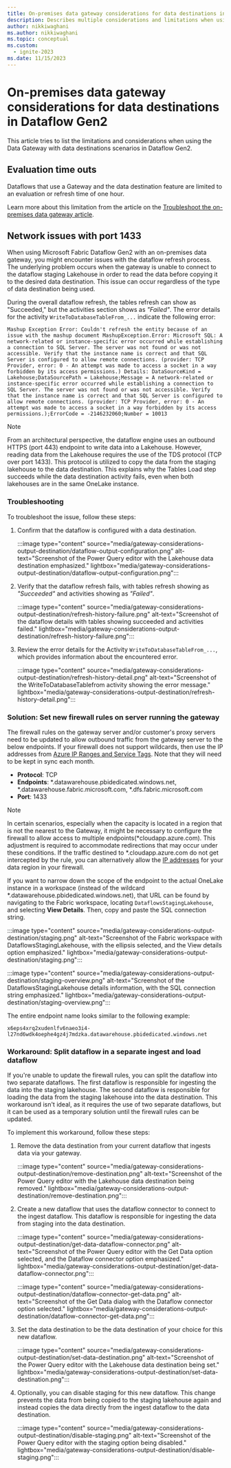 ```yaml
---
title: On-premises data gateway considerations for data destinations in Dataflow Gen2
description: Describes multiple considerations and limitations when using a data gateway and the data destination feature inside of Dataflow Gen2
author: nikkiwaghani
ms.author: nikkiwaghani
ms.topic: conceptual
ms.custom:
  - ignite-2023
ms.date: 11/15/2023
---
```


# On-premises data gateway considerations for data destinations in Dataflow Gen2

This article tries to list the limitations and considerations when using the Data Gateway with data destinations scenarios in Dataflow Gen2.

## Evaluation time outs

Dataflows that use a Gateway and the data destination feature are limited to an evaluation or refresh time of one hour.

Learn more about this limitation from the article on the [Troubleshoot the on-premises data gateway article](/data-integration/gateway/service-gateway-tshoot#limitations-and-considerations).

## Network issues with port 1433

When using Microsoft Fabric Dataflow Gen2 with an on-premises data gateway, you might encounter issues with the dataflow refresh process. The underlying problem occurs when the gateway is unable to connect to the dataflow staging Lakehouse in order to read the data before copying it to the desired data destination. This issue can occur regardless of the type of data destination being used.

During the overall dataflow refresh, the tables refresh can show as "Succeeded," but the activities section shows as *"Failed"*. The error details for the activity `WriteToDatabaseTableFrom_...` indicate the following error:

```Mashup Exception Error: Couldn't refresh the entity because of an issue with the mashup document MashupException.Error: Microsoft SQL: A network-related or instance-specific error occurred while establishing a connection to SQL Server. The server was not found or was not accessible. Verify that the instance name is correct and that SQL Server is configured to allow remote connections. (provider: TCP Provider, error: 0 - An attempt was made to access a socket in a way forbidden by its access permissions.) Details: DataSourceKind = Lakehouse;DataSourcePath = Lakehouse;Message = A network-related or instance-specific error occurred while establishing a connection to SQL Server. The server was not found or was not accessible. Verify that the instance name is correct and that SQL Server is configured to allow remote connections. (provider: TCP Provider, error: 0 - An attempt was made to access a socket in a way forbidden by its access permissions.);ErrorCode = -2146232060;Number = 10013```

>[!NOTE]
>From an architectural perspective, the dataflow engine uses an outbound HTTPS (port 443) endpoint to write data into a Lakehouse. However, reading data from the Lakehouse requires the use of the TDS protocol (TCP over port 1433). This protocol is utilized to copy the data from the staging lakehouse to the data destination. This explains why the Tables Load step succeeds while the data destination activity fails, even when both lakehouses are in the same OneLake instance.

### Troubleshooting

To troubleshoot the issue, follow these steps:

1. Confirm that the dataflow is configured with a data destination.

   :::image type="content" source="media/gateway-considerations-output-destination/dataflow-output-configuration.png" alt-text="Screenshot of the Power Query editor with the Lakehouse data destination emphasized." lightbox="media/gateway-considerations-output-destination/dataflow-output-configuration.png":::

2. Verify that the dataflow refresh fails, with tables refresh showing as *"Succeeded"* and activities showing as *"Failed"*.

   :::image type="content" source="media/gateway-considerations-output-destination/refresh-history-failure.png" alt-text="Screenshot of the dataflow details with tables showing succeeded and activities failed." lightbox="media/gateway-considerations-output-destination/refresh-history-failure.png":::

3. Review the error details for the Activity `WriteToDatabaseTableFrom_...`, which provides information about the encountered error.

   :::image type="content" source="media/gateway-considerations-output-destination/refresh-history-detail.png" alt-text="Screenshot of the WriteToDatabaseTablefrom activity showing the error message." lightbox="media/gateway-considerations-output-destination/refresh-history-detail.png":::

### Solution: Set new firewall rules on server running the gateway

The firewall rules on the gateway server and/or customer's proxy servers need to be updated to allow outbound traffic from the gateway server to the below endpoints. If your firewall does not support wildcards, 
then use the IP addresses from [Azure IP Ranges and Service Tags](https://nam06.safelinks.protection.outlook.com/?url=https%3A%2F%2Fwww.microsoft.com%2Fen-us%2Fdownload%2Fdetails.aspx%3Fid%3D56519&data=05%7C02%7CNikita.Waghani%40microsoft.com%7Caaa71e3a46df465f10ce08dc4a944869%7C72f988bf86f141af91ab2d7cd011db47%7C1%7C0%7C638467247942873812%7CUnknown%7CTWFpbGZsb3d8eyJWIjoiMC4wLjAwMDAiLCJQIjoiV2luMzIiLCJBTiI6Ik1haWwiLCJXVCI6Mn0%3D%7C0%7C%7C%7C&sdata=gnMtWIOsUsZocKEu3zqPMs9e2d7gVIPH%2B28OqlIhLps%3D&reserved=0). Note that they will need to be kept in sync each month.

* **Protocol**: TCP
* **Endpoints**: *.datawarehouse.pbidedicated.windows.net, *.datawarehouse.fabric.microsoft.com, *.dfs.fabric.microsoft.com 
* **Port**: 1433

>[!NOTE]
>In certain scenarios, especially when the capacity is located in a region that is not the nearest to the Gateway, it might be necessary to configure the firewall to allow access to multiple endpoints(*cloudapp.azure.com). This adjustment is required to accommodate redirections that may occur under these conditions. If the traffic destined to *.cloudapp.azure.com do not get intercepted by the rule, you can alternatively allow the [IP addresses](/data-integration/gateway/service-gateway-communication#ports) for your data region in your firewall.

If you want to narrow down the scope of the endpoint to the actual OneLake instance in a workspace (instead of the wildcard *.datawarehouse.pbidedicated.windows.net), that URL can be found by navigating to the Fabric workspace, locating `DataflowsStagingLakehouse`, and selecting **View Details**. Then, copy and paste the SQL connection string.

:::image type="content" source="media/gateway-considerations-output-destination/staging.png" alt-text="Screenshot of the Fabric workspace with DataflowsStagingLakehouse, with the ellipsis selected, and the View details option emphasized." lightbox="media/gateway-considerations-output-destination/staging.png":::

:::image type="content" source="media/gateway-considerations-output-destination/staging-overview.png" alt-text="Screenshot of the DataflowsStagingLakehouse details information, with the SQL connection string emphasized." lightbox="media/gateway-considerations-output-destination/staging-overview.png":::

The entire endpoint name looks similar to the following example:

`x6eps4xrq2xudenlfv6naeo3i4-l27nd6wdk4oephe4gz4j7mdzka.datawarehouse.pbidedicated.windows.net`

### Workaround: Split dataflow in a separate ingest and load dataflow

If you're unable to update the firewall rules, you can split the dataflow into two separate dataflows. The first dataflow is responsible for ingesting the data into the staging lakehouse. The second dataflow is responsible for loading the data from the staging lakehouse into the data destination. This workaround isn't ideal, as it requires the use of two separate dataflows, but it can be used as a temporary solution until the firewall rules can be updated.

To implement this workaround, follow these steps:

1. Remove the data destination from your current dataflow that ingests data via your gateway.

    :::image type="content" source="media/gateway-considerations-output-destination/remove-destination.png" alt-text="Screenshot of the Power Query editor with the Lakehouse data destination being removed." lightbox="media/gateway-considerations-output-destination/remove-destination.png":::

1. Create a new dataflow that uses the dataflow connector to connect to the ingest dataflow. This dataflow is responsible for ingesting the data from staging into the data destination.

    :::image type="content" source="media/gateway-considerations-output-destination/get-data-dataflow-connector.png" alt-text="Screenshot of the Power Query editor with the Get Data option selected, and the Dataflow connector option emphasized." lightbox="media/gateway-considerations-output-destination/get-data-dataflow-connector.png":::

    :::image type="content" source="media/gateway-considerations-output-destination/dataflow-connector-get-data.png" alt-text="Screenshot of the Get Data dialog with the Dataflow connector option selected." lightbox="media/gateway-considerations-output-destination/dataflow-connector-get-data.png":::

1. Set the data destination to be the data destination of your choice for this new dataflow.

    :::image type="content" source="media/gateway-considerations-output-destination/set-data-destination.png" alt-text="Screenshot of the Power Query editor with the Lakehouse data destination being set." lightbox="media/gateway-considerations-output-destination/set-data-destination.png":::

1. Optionally, you can disable staging for this new dataflow. This change prevents the data from being copied to the staging lakehouse again and instead copies the data directly from the ingest dataflow to the data destination.

    :::image type="content" source="media/gateway-considerations-output-destination/disable-staging.png" alt-text="Screenshot of the Power Query editor with the staging option being disabled." lightbox="media/gateway-considerations-output-destination/disable-staging.png":::
